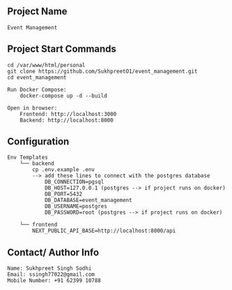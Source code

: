 ## Project Name
    Event Management

## Project Start Commands
    cd /var/www/html/personal
    git clone https://github.com/SukhpreetO1/event_management.git
    cd event_management

    Run Docker Compose:
        docker-compose up -d --build

    Open in browser:
        Frontend: http://localhost:3000
        Backend: http://localhost:8000

## Configuration
    Env Templates
        └── backend
            cp .env.example .env
            --> add these lines to connect with the postgres database
                DB_CONNECTION=pgsql
                DB_HOST=127.0.0.1 (postgres --> if project runs on docker)
                DB_PORT=5432
                DB_DATABASE=event_management
                DB_USERNAME=postgres
                DB_PASSWORD=root (postgres --> if project runs on docker)

        └── frontend
            NEXT_PUBLIC_API_BASE=http://localhost:8000/api

## Contact/ Author Info
    Name: Sukhpreet Singh Sodhi
    Email: ssingh77022@gmail.com
    Mobile Number: +91 62399 10788
